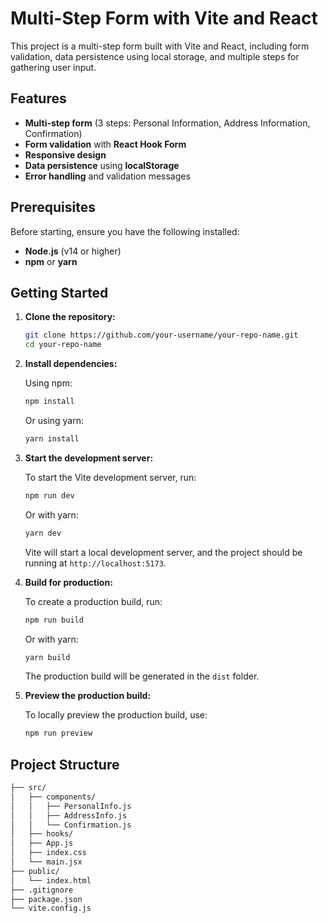 # Multi-Step Form with Vite and React

This project is a multi-step form built with Vite and React, including form validation, data persistence using local storage, and multiple steps for gathering user input.

## Features

- **Multi-step form** (3 steps: Personal Information, Address Information, Confirmation)
- **Form validation** with **React Hook Form**
- **Responsive design**
- **Data persistence** using **localStorage**
- **Error handling** and validation messages

## Prerequisites

Before starting, ensure you have the following installed:

- **Node.js** (v14 or higher)
- **npm** or **yarn**

## Getting Started

1. **Clone the repository:**

    ```bash
    git clone https://github.com/your-username/your-repo-name.git
    cd your-repo-name
    ```

2. **Install dependencies:**

    Using npm:

    ```bash
    npm install
    ```

    Or using yarn:

    ```bash
    yarn install
    ```

3. **Start the development server:**

    To start the Vite development server, run:

    ```bash
    npm run dev
    ```

    Or with yarn:

    ```bash
    yarn dev
    ```

    Vite will start a local development server, and the project should be running at `http://localhost:5173`.

4. **Build for production:**

    To create a production build, run:

    ```bash
    npm run build
    ```

    Or with yarn:

    ```bash
    yarn build
    ```

    The production build will be generated in the `dist` folder.

5. **Preview the production build:**

    To locally preview the production build, use:

    ```bash
    npm run preview
    ```

## Project Structure

```bash
├── src/
│   ├── components/
│   │   ├── PersonalInfo.js
│   │   ├── AddressInfo.js
│   │   └── Confirmation.js
│   ├── hooks/
│   ├── App.js
│   ├── index.css
│   └── main.jsx
├── public/
│   └── index.html
├── .gitignore
├── package.json
└── vite.config.js
```
